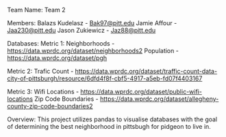 Team Name: Team 2

Members: 
Balazs Kudelasz - Bak97@pitt.edu
Jamie Affour - Jaa230@pitt.edu
Jason Zukiewicz - Jaz88@pitt.edu

Databases:
Metric 1:
Neighborhoods -  https://data.wprdc.org/dataset/neighborhoods2
Population - https://data.wprdc.org/dataset/pgh

Metric 2:
Trafic Count - https://data.wprdc.org/dataset/traffic-count-data-city-of-pittsburgh/resource/6dfd4f8f-cbf5-4917-a5eb-fd07f4403167

Metric 3: 
Wifi Locations - https://data.wprdc.org/dataset/public-wifi-locations
Zip Code Boundaries - https://data.wprdc.org/dataset/allegheny-county-zip-code-boundaries2

Overview: 
This project utilizes pandas to visualise databases with the goal of determining the best neighborhood in pittsbugh for pidgeon to live in.
